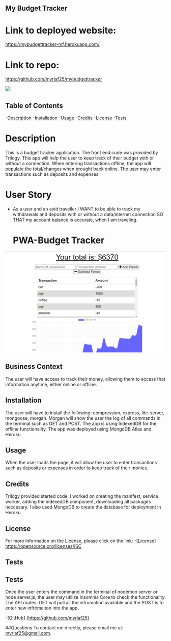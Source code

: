 ## My Budget Tracker

# Link to deployed website:
https://mybudgettracker-mf.herokuapp.com/

# Link to repo:
https://github.com/myrlaf25/mybudgettracker

<img src="https://img.shields.io/badge/License-ISC-blue.svg"></img>

## Table of Contents

-[Description](#description)
-[Installation](#installation)
-[Usage](#usage)
-[Credits](#credits)
-[License](#license)
-[Tests](#tests)

# Description
This is a budget tracker application. The front end code was provided by Trilogy. This app will help the user to keep track of their budget with or without a connection. When entering transactions offline, the app will populate the total/changes when brought back online. The user may enter transactions such as deposits and expenses. 

# User Story
* As a user and an avid traveller
I WANT to be able to track my withdrawals and deposits with or without a data/internet connection
SO THAT my account balance is accurate, when I am traveling.
    # PWA-Budget Tracker
<img src='PWA-budgettracker.png' alt='photo holder'></img>

## Business Context
The user will have access to track their money, allowing them to access that information anytime, either online or offline. 

## Installation
The user will have to install the following: compression, express, lite-server, mongoose, morgan. Morgan will show the user the log of all commands in the terminal such as GET and POST. The app is using IndexedDB for the offline functionality. The app was deployed using MongoDB Atlas and Heroku. 

## Usage
When the user loads the page, it will allow the user to enter transactions such as deposits or expenses in order to keep track of their monies. 

## Credits
Trilogy provided started code. I worked on creating the manifest, service worker, adding the indexedDB component, downloading all packages neccesary. I also used MongoDB to create the database for deployment in Heroku. 

## License

For more information on the License, please click on the link: 
-[License] https://opensource.org/licenses/ISC

## Tests
## Tests
Once the user enters the command in the terminal of nodemon server or node server.js, the user may utilize Insomnia Core to check the functionality. The API routes: GET will pull all the infromation available and the POST is to enter new infromaiton into the app. 

-[GitHub] {https://github.com/myrlaf25}

##Questions
To contact me directly, please email me at: myrlaf25@gmail.com.
